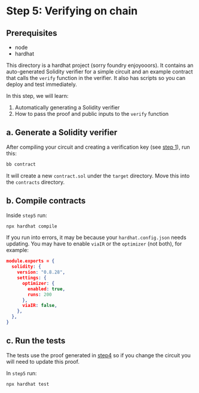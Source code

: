 # Step 5: Verifying on chain

## Prerequisites

- node
- hardhat

This directory is a hardhat project (sorry foundry enjoyooors). It contains an auto-generated Solidity verifier for a simple circuit and an example contract that calls the `verify` function in the verifier. It also has scripts so you can deploy and test immediately.

In this step, we will learn:

1. Automatically generating a Solidity verifier
2. How to pass the proof and public inputs to the `verify` function

## a. Generate a Solidity verifier

After compiling your circuit and creating a verification key (see [step 1](../step1/README.md)), run this:

```sh
bb contract
```

It will create a new `contract.sol` under the `target` directory. Move this into the `contracts` directory.

## b. Compile contracts

Inside `step5` run:

```sh
npx hardhat compile
```

If you run into errors, it may be because your `hardhat.config.json` needs updating. You may have to enable `viaIR` or the `optimizer` (not both), for example:

```json
module.exports = {
  solidity: {
    version: "0.8.28",
    settings: {
      optimizer: {
        enabled: true,
        runs: 200
      },
      viaIR: false,
    },
  },
}
```

## c. Run the tests

The tests use the proof generated in [step4](../step4/README.md) so if you change the circuit you will need to update this proof.

In `step5` run:

```sh
npx hardhat test
```
